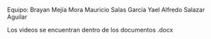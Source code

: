 Equipo:
Brayan Mejía Mora
Mauricio Salas García
Yael Alfredo Salazar Aguilar

Los videos se encuentran dentro de los documentos .docx
